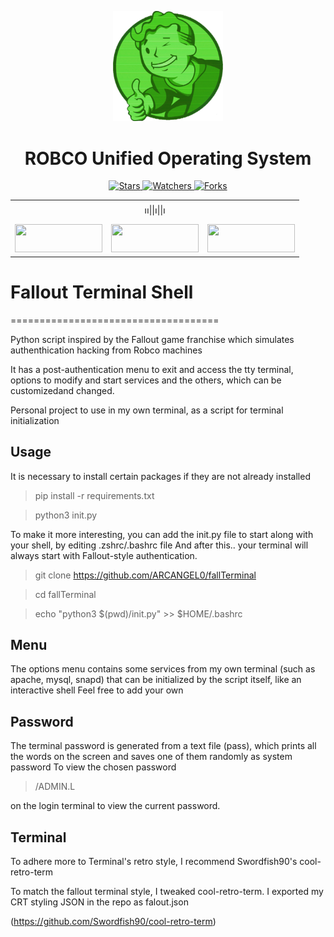 <div align="center">
<center><p><img src="./fall.png" width='35%' height='35%'></img>
<h1>ROBCO Unified Operating System</h1>
</center>
</div>

<p align="center">
  
  
<a href="https://github.com/ARCANGEL0/fallTerminal">
    <img src="https://img.shields.io/github/stars/ARCANGEL0/fallTerminal?label=Stars&color=yellow&style=for-the-badge" alt="Stars">
</a>
<a href="https://github.com/ARCANGEL0/fallTerminal">
    <img src="https://img.shields.io/github/watchers/ARCANGEL0/fallTerminal?label=Watchers&color=green&style=for-the-badge" alt="Watchers">
</a>
<a href="https://github.com/ARCANGEL0/fallTerminal">
    <img src="https://img.shields.io/github/forks/ARCANGEL0/fallTerminal?label=Forks&color=orange&style=for-the-badge" alt="Forks">
</a>
</p>

  <table align="center">
 <tr align='center'>
 <td colspan="3">
 ၊၊||၊||၊
 </td>
 </tr>
 <tr><td><a href="README.md"><img 
 src="https://custom-icon-badges.demolab.com/badge/English-%23092e13.svg?logo=fallout&style=for-the-badge" width='140vw' height='45vh' ></a></td>
 <td><a href="README_fr.md"><img src="https://custom-icon-badges.demolab.com/badge/Français-%23092e13.svg?logo=fallout&style=for-the-badge" width='140vw' height='45vh' > </a></td>
 <td><a href="README_pt.md"><img src="https://custom-icon-badges.demolab.com/badge/Português-%23092e13.svg?logo=fallout&style=for-the-badge" width='140vw' height='45vh' > </a></td></tr>
</table>


#      Fallout Terminal Shell
====================================

Python script inspired by the Fallout game franchise
which simulates authenthication hacking from Robco machines

It has a post-authentication menu to exit and access the tty terminal,
options to modify and start services and the others, which can be customizedand changed.

Personal project to use in my own terminal, as a script for terminal initialization 

## Usage

It is necessary to install certain packages if they are not already installed

> pip install -r requirements.txt

> python3 init.py


To make it more interesting, you can add the init.py file to start along with your shell, by editing .zshrc/.bashrc file
And after this.. your terminal will always start with Fallout-style authentication.

> git clone https://github.com/ARCANGEL0/fallTerminal 

> cd fallTerminal

> echo "python3 $(pwd)/init.py" >> $HOME/.bashrc


## Menu 

The options menu contains some services from my own terminal (such as apache, mysql, snapd)
that can be initialized by the script itself, like an interactive shell
Feel free to add your own 


## Password 

The terminal password is generated from a text file (pass), which prints all the words on the screen and saves one of them randomly as system password
To view the chosen password
> /ADMIN.L

on the login terminal to view the current password.



## Terminal

To adhere more to Terminal's retro style,
I recommend Swordfish90's cool-retro-term

To match the fallout terminal style, I tweaked cool-retro-term.
I exported my CRT styling JSON in the repo
as falout.json

(https://github.com/Swordfish90/cool-retro-term)
